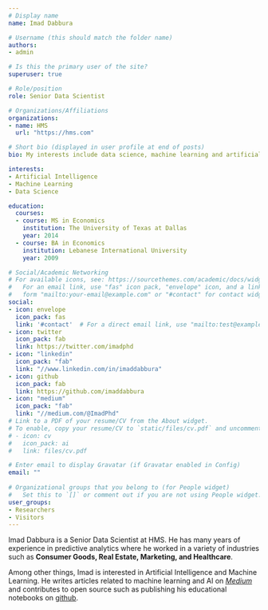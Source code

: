 ```yaml
---
# Display name
name: Imad Dabbura

# Username (this should match the folder name)
authors:
- admin

# Is this the primary user of the site?
superuser: true

# Role/position
role: Senior Data Scientist

# Organizations/Affiliations
organizations:
- name: HMS
  url: "https://hms.com"

# Short bio (displayed in user profile at end of posts)
bio: My interests include data science, machine learning and artificial intelligence.

interests:
- Artificial Intelligence
- Machine Learning
- Data Science

education:
  courses:
  - course: MS in Economics
    institution: The University of Texas at Dallas
    year: 2014
  - course: BA in Economics
    institution: Lebanese International University
    year: 2009

# Social/Academic Networking
# For available icons, see: https://sourcethemes.com/academic/docs/widgets/#icons
#   For an email link, use "fas" icon pack, "envelope" icon, and a link in the
#   form "mailto:your-email@example.com" or "#contact" for contact widget.
social:
- icon: envelope
  icon_pack: fas
  link: '#contact'  # For a direct email link, use "mailto:test@example.org".
- icon: twitter
  icon_pack: fab
  link: https://twitter.com/imadphd
- icon: "linkedin"
  icon_pack: "fab"
  link: "//www.linkedin.com/in/imaddabbura"
- icon: github
  icon_pack: fab
  link: https://github.com/imaddabbura
- icon: "medium"
  icon_pack: "fab"
  link: "//medium.com/@ImadPhd"
# Link to a PDF of your resume/CV from the About widget.
# To enable, copy your resume/CV to `static/files/cv.pdf` and uncomment the lines below.  
# - icon: cv
#   icon_pack: ai
#   link: files/cv.pdf

# Enter email to display Gravatar (if Gravatar enabled in Config)
email: ""
  
# Organizational groups that you belong to (for People widget)
#   Set this to `[]` or comment out if you are not using People widget.  
user_groups:
- Researchers
- Visitors
---
```


Imad Dabbura is a Senior Data Scientist at HMS. He has many years of experience in predictive analytics where he worked in a variety of industries such as **Consumer Goods, Real Estate, Marketing, and Healthcare**.

Among other things, Imad is interested in Artificial Intelligence and Machine Learning. He writes articles related to machine learning and AI on [*Medium*](https://medium.com/@ImadPhd) and contributes to open source such as publishing his educational notebooks on [github](https://github.com/ImadDabbura).
